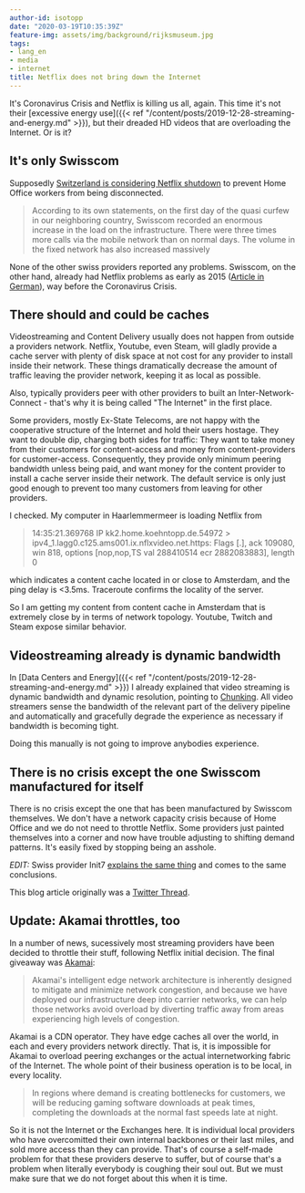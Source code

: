 ```yaml
---
author-id: isotopp
date: "2020-03-19T10:35:39Z"
feature-img: assets/img/background/rijksmuseum.jpg
tags:
- lang_en
- media
- internet
title: Netflix does not bring down the Internet
---
```

It's Coronavirus Crisis and Netflix is killing us all, again. This time it's not their [excessive energy use]({{< ref "/content/posts/2019-12-28-streaming-and-energy.md" >}}), but their dreaded HD videos that are overloading the Internet. Or is it?

## It's only Swisscom

Supposedly [Switzerland is considering Netflix shutdown](https://www.web24.news/u/2020/03/corona-crisis-switzerland-is-considering-netflix-shutdown.html) to prevent Home Office workers from being disconnected.

> According to its own statements, on the first day of the quasi curfew in our neighboring country, Swisscom recorded an enormous increase in the load on the infrastructure. There were three times more calls via the mobile network than on normal days. The volume in the fixed network has also increased massively

None of the other swiss providers reported any problems. Swisscom, on the other hand, already had Netflix problems as early as 2015 ([Article in German](https://community.swisscom.ch/t5/Archiv-Internet/Netflix-Probleme-Swisscom-Backbone-%C3%BCberlastet/m-p/413725)), way before the Coronavirus Crisis.

## There should and could be caches

Videostreaming and Content Delivery usually does not happen from outside a providers network. Netflix, Youtube, even Steam, will gladly provide a cache server with plenty of disk space at not cost for any provider to install inside their network. These things dramatically decrease the amount of traffic leaving the provider network, keeping it as local as possible. 

Also, typically providers peer with other providers to built an Inter-Network-Connect - that's why it is being called "The Internet" in the first place.

Some providers, mostly Ex-State Telecoms, are not happy with the cooperative structure of the Internet and hold their users hostage. They want to double dip, charging both sides for traffic: They want to take money from their customers for content-access and money from content-providers for customer-access. Consequently, they provide only minimum peering bandwidth unless being paid, and want money for the content provider to install a cache server inside their network. The default service is only just good enough to prevent too many customers from leaving for other providers.

I checked. My computer in Haarlemmermeer is loading Netflix from

> 14:35:21.369768 IP kk2.home.koehntopp.de.54972 > ipv4_1.lagg0.c125.ams001.ix.nflxvideo.net.https: Flags [.], ack 109080, win 818, options [nop,nop,TS val 288410514 ecr 2882083883], length 0

which indicates a content cache located in or close to Amsterdam, and the ping delay is <3.5ms. Traceroute confirms the locality of the server.

So I am getting my content from content cache in Amsterdam that is extremely close by in terms of network topology. Youtube, Twitch and Steam expose similar behavior.

## Videostreaming already is dynamic bandwidth

In [Data Centers and Energy]({{< ref "/content/posts/2019-12-28-streaming-and-energy.md" >}}) I already explained that video streaming is dynamic bandwidth and dynamic resolution, pointing to [Chunking](https://www.netmanias.com/en/post/blog/5923/google-http-adaptive-streaming-iptv-video-streaming-youtube/youtube-changing-the-way-of-delivering-videos-chunking-and-adaptive-streaming-are-in-progressive-download-is-out). All video streamers sense the bandwidth of the relevant part of the delivery pipeline and automatically and gracefully degrade the experience as necessary if bandwidth is becoming tight.

Doing this manually is not going to improve anybodies experience.

## There is no crisis except the one Swisscom manufactured for itself

There is no crisis except the one that has been manufactured by Swisscom themselves. We don't have a network capacity crisis because of Home Office and we do not need to throttle Netflix. Some providers just painted themselves into a corner and now have trouble adjusting to shifting demand patterns. It's easily fixed by stopping being an asshole.

*EDIT:* Swiss provider Init7 [explains the same thing](https://www.luzernerzeitung.ch/wirtschaft/swisscom-fuehrt-uns-in-die-irre-it-unternehmer-zweifelt-an-erklaerungen-fuer-pannen-ld.1204874) and comes to the same conclusions.

This blog article originally was a [Twitter Thread](https://twitter.com/isotopp/status/1240264656947683333).

## Update: Akamai throttles, too

In a number of news, sucessively most streaming providers have been decided to throttle their stuff, following Netflix initial decision. The final giveaway was [Akamai](https://blogs.akamai.com/2020/03/working-together-to-manage-global-internet-traffic-increases.html):

> Akamai's intelligent edge network architecture is inherently designed to mitigate and minimize network congestion, and because we have deployed our infrastructure deep into carrier networks, we can help those networks avoid overload by diverting traffic away from areas experiencing high levels of congestion. 

Akamai is a CDN operator. They have edge caches all over the world, in each and every providers network directly. That is, it is impossible for Akamai to overload peering exchanges or the actual internetworking fabric of the Internet. The whole point of their business operation is to be local, in every locality.

> In regions where demand is creating bottlenecks for customers, we will be reducing gaming software downloads at peak times, completing the downloads at the normal fast speeds late at night.

So it is not the Internet or the Exchanges here. It is individual local providers who have overcomitted their own internal backbones or their last miles, and sold more access than they can provide. That's of course a self-made problem for that these providers deserve to suffer, but of course that's a problem when literally everybody is coughing their soul out. But we must make sure that we do not forget about this when it is time.
